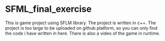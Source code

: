 # SFML_final_exercise

This is game project using SFLM library. The project is written in c++. 
The project is too large to be uploaded on github platform, so you can only find the code i have written in here. There is also a video of the game in runtime.
